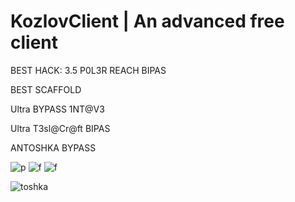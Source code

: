 # KozlovClient | An advanced free client

BEST HACK:
3.5 P0L3R REACH BIPAS

BEST SCAFFOLD

Ultra BYPASS 1NT@V3

Ultra T3sl@Cr@ft BIPAS

ANTOSHKA BYPASS

![p](https://github.com/podliver/KozlovClient/assets/173271760/0147ea7b-63dc-4e17-82dd-60fa7df7c3b4)
![f](https://github.com/podliver/KozlovClient/assets/173271760/231f1bcc-dae1-4cc9-8d02-6381d201d5b3)
![f](https://github.com/podliver/KozlovClient/assets/173271760/a8d79422-3542-4ca1-82aa-04261e7e6423)


![toshka](https://github.com/podliver/KozlovClient/assets/173271760/0960a265-b11e-4157-bbc4-98d84e388241)
